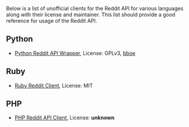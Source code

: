 Below is a list of unofficial clients for the Reddit API for various languages along with their license and maintainer. This list should provide a good reference for usage of the Reddit API.

## Python
* [Python Reddit API Wrapper](https://github.com/mellort/reddit_api), License: GPLv3, [bboe](http://www.reddit.com/user/bboe)

## Ruby
* [Ruby Reddit Client](https://github.com/jamescook/RubyRedditAPI), License: MIT

## PHP
* [PHP Reddit API Client](https://github.com/henry-smith/Reddit-API-Client), License: __unknown__